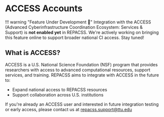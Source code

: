 # ACCESS Accounts 

!!! warning "Feature Under Development 🚧"
    Integration with the ACCESS (Advanced Cyberinfrastructure Coordination Ecosystem: Services & Support) is **not enabled yet** in REPACSS. We're actively working on bringing this feature online to support broader national CI access. Stay tuned!

## What is ACCESS?

ACCESS is a U.S. National Science Foundation (NSF) program that provides researchers with access to advanced computational resources, support services, and training. REPACSS aims to integrate with ACCESS in the future to:

- Expand national access to REPACSS resources  
- Support collaboration across U.S. institutions  

If you're already an ACCESS user and interested in future integration testing or early access, please contact us at
[repacss.support@ttu.edu](mailto:repacss.support@ttu.edu)
